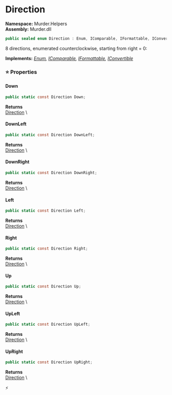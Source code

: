 # Direction

**Namespace:** Murder.Helpers \
**Assembly:** Murder.dll

```csharp
public sealed enum Direction : Enum, IComparable, IFormattable, IConvertible
```

8 directions, enumerated counterclockwise, starting from right = 0:

**Implements:** _[Enum](https://learn.microsoft.com/en-us/dotnet/api/System.Enum?view=net-7.0), [IComparable](https://learn.microsoft.com/en-us/dotnet/api/System.IComparable?view=net-7.0), [IFormattable](https://learn.microsoft.com/en-us/dotnet/api/System.IFormattable?view=net-7.0), [IConvertible](https://learn.microsoft.com/en-us/dotnet/api/System.IConvertible?view=net-7.0)_

### ⭐ Properties
#### Down
```csharp
public static const Direction Down;
```

**Returns** \
[Direction](/Murder/Helpers/Direction.html) \
#### DownLeft
```csharp
public static const Direction DownLeft;
```

**Returns** \
[Direction](/Murder/Helpers/Direction.html) \
#### DownRight
```csharp
public static const Direction DownRight;
```

**Returns** \
[Direction](/Murder/Helpers/Direction.html) \
#### Left
```csharp
public static const Direction Left;
```

**Returns** \
[Direction](/Murder/Helpers/Direction.html) \
#### Right
```csharp
public static const Direction Right;
```

**Returns** \
[Direction](/Murder/Helpers/Direction.html) \
#### Up
```csharp
public static const Direction Up;
```

**Returns** \
[Direction](/Murder/Helpers/Direction.html) \
#### UpLeft
```csharp
public static const Direction UpLeft;
```

**Returns** \
[Direction](/Murder/Helpers/Direction.html) \
#### UpRight
```csharp
public static const Direction UpRight;
```

**Returns** \
[Direction](/Murder/Helpers/Direction.html) \


⚡